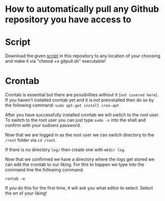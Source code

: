# How to automatically pull any Github repository you have access to

# Script

Download the given [script](gitpull.sh) in this repository to any location of your choosing and make it via "chmod +x gitpull.sh" executable!

# Crontab

Crontab is essential but there are possibilities without it (`not covered here`).
If you haven't installed crontab yet and it is not preinstalled then do so by the following command:
    `sudo apt-get install cron-apt`
    
After you have successfully installed crontab we will switch to the root user.
To switch to the root user you can just type `sudo -s` into the shell and confirm with your sudoers password.

Now that we are logged in as the root user we can switch directory to the `/root` folder via `cd /root`.

If there is no directory `log/` then create one with `mkdir log`.

Now that we confirmed we have a directory where the logs get stored we can edit the crontab to our liking. For this to happen we type into the command line the following command:

`rontab -e`

If you do this for the first time, it will ask you what editor to select. Select the on of your liking!


